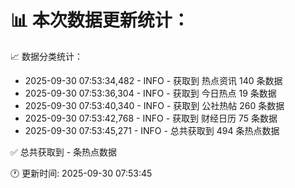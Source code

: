 📊 本次数据更新统计：
==========================

📈 数据分类统计：
- 2025-09-30 07:53:34,482 - INFO - 获取到 热点资讯 140 条数据
- 2025-09-30 07:53:36,304 - INFO - 获取到 今日热点 19 条数据
- 2025-09-30 07:53:40,340 - INFO - 获取到 公社热帖 260 条数据
- 2025-09-30 07:53:42,768 - INFO - 获取到 财经日历 75 条数据
- 2025-09-30 07:53:45,271 - INFO - 总共获取到 494 条热点数据

✅ 总共获取到 - 条热点数据

🕐 更新时间: 2025-09-30 07:53:45
